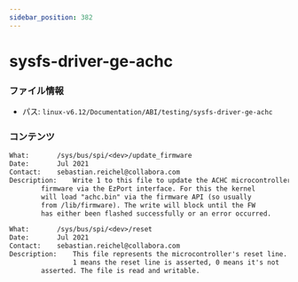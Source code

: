 ```yaml
---
sidebar_position: 382
---
```

# sysfs-driver-ge-achc

### ファイル情報

- パス: `linux-v6.12/Documentation/ABI/testing/sysfs-driver-ge-achc`

### コンテンツ

```txt
What:		/sys/bus/spi/<dev>/update_firmware
Date:		Jul 2021
Contact:	sebastian.reichel@collabora.com
Description:	Write 1 to this file to update the ACHC microcontroller
		firmware via the EzPort interface. For this the kernel
		will load "achc.bin" via the firmware API (so usually
		from /lib/firmware). The write will block until the FW
		has either been flashed successfully or an error occurred.

What:		/sys/bus/spi/<dev>/reset
Date:		Jul 2021
Contact:	sebastian.reichel@collabora.com
Description:	This file represents the microcontroller's reset line.
                1 means the reset line is asserted, 0 means it's not
		asserted. The file is read and writable.

```
